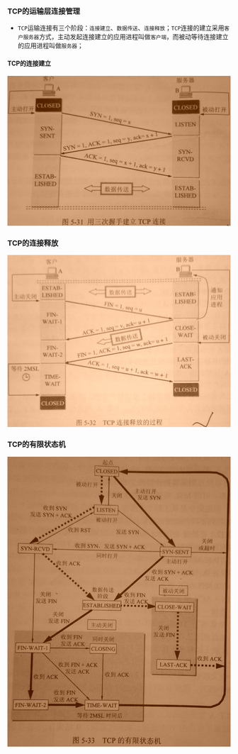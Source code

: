 ### TCP的运输层连接管理
+ `TCP`运输连接有三个阶段：`连接建立`、`数据传送`、`连接释放`；`TCP`连接的建立采用`客户服务器`方式，主动发起连接建立的应用进程叫做`客户端`，而被动等待连接建立的应用进程叫做`服务器`；
#### TCP的连接建立
![image](https://github.com/ningbaoqi/ComputerNetWork/blob/master/gif/pic-101.jpg)  
### TCP的连接释放
![image](https://github.com/ningbaoqi/ComputerNetWork/blob/master/gif/pic-102.jpg)  
### TCP的有限状态机
![image](https://github.com/ningbaoqi/ComputerNetWork/blob/master/gif/pic-103.jpg)  
